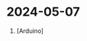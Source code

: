 # 2024-05-07

1. [](https://github.comundefined "Extreme Electronics Learning Laboratory") [Arduino]
